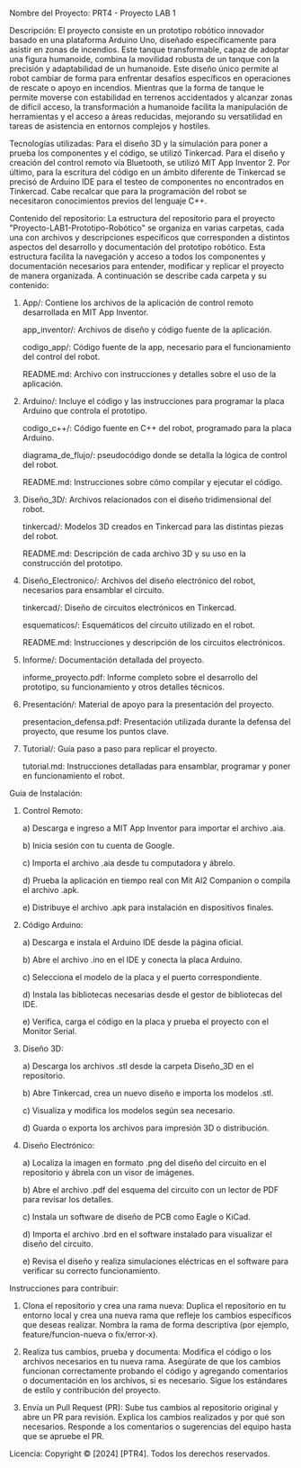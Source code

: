 Nombre del Proyecto: PRT4 - Proyecto LAB 1

Descripción: El proyecto consiste en un prototipo robótico innovador basado en una plataforma Arduino Uno, diseñado específicamente para asistir en zonas de incendios. Este tanque transformable, capaz de adoptar una figura humanoide, combina la movilidad robusta de un tanque con la precisión y adaptabilidad de un humanoide. Este diseño único permite al robot cambiar de forma para enfrentar desafíos específicos en operaciones de rescate o apoyo en incendios. Mientras que la forma de tanque le permite moverse con estabilidad en terrenos accidentados y alcanzar zonas de difícil acceso, la transformación a humanoide facilita la manipulación de herramientas y el acceso a áreas reducidas, mejorando su versatilidad en tareas de asistencia en entornos complejos y hostiles.

Tecnologías utilizadas: Para el diseño 3D y la simulación para poner a prueba los componentes y el código, se utilizó Tinkercad. Para el diseño y creación del control remoto vía Bluetooth, se utilizó MIT App Inventor 2. Por último, para la escritura del código en un ámbito diferente de Tinkercad se precisó de Arduino IDE para el testeo de componentes no encontrados en Tinkercad. Cabe recalcar que para la programación del robot se necesitaron conocimientos previos del lenguaje C++.

Contenido del repositorio: La estructura del repositorio para el proyecto "Proyecto-LAB1-Prototipo-Robótico" se organiza en varias carpetas, cada una con archivos y descripciones específicos que corresponden a distintos aspectos del desarrollo y documentación del prototipo robótico. Esta estructura facilita la navegación y acceso a todos los componentes y documentación necesarios para entender, modificar y replicar el proyecto de manera organizada. A continuación se describe cada carpeta y su contenido:
1) App/: Contiene los archivos de la aplicación de control remoto desarrollada en MIT App Inventor.

   app_inventor/: Archivos de diseño y código fuente de la aplicación.

   codigo_app/: Código fuente de la app, necesario para el funcionamiento del control del robot.

   README.md: Archivo con instrucciones y detalles sobre el uso de la aplicación.

2) Arduino/: Incluye el código y las instrucciones para programar la placa Arduino que controla el prototipo.
 
   codigo_c++/: Código fuente en C++ del robot, programado para la placa Arduino.
 
   diagrama_de_flujo/: pseudocódigo donde se detalla la lógica de control del robot.

   README.md: Instrucciones sobre cómo compilar y ejecutar el código.

3) Diseño_3D/: Archivos relacionados con el diseño tridimensional del robot.

   tinkercad/: Modelos 3D creados en Tinkercad para las distintas piezas del robot.

   README.md: Descripción de cada archivo 3D y su uso en la construcción del prototipo.

4) Diseño_Electronico/: Archivos del diseño electrónico del robot, necesarios para ensamblar el circuito.

   tinkercad/: Diseño de circuitos electrónicos en Tinkercad.

   esquematicos/: Esquemáticos del circuito utilizado en el robot.

   README.md: Instrucciones y descripción de los circuitos electrónicos.

5) Informe/: Documentación detallada del proyecto.

   informe_proyecto.pdf: Informe completo sobre el desarrollo del prototipo, su funcionamiento y otros detalles técnicos.

6) Presentación/: Material de apoyo para la presentación del proyecto.

   presentacion_defensa.pdf: Presentación utilizada durante la defensa del proyecto, que resume los puntos clave.

7) Tutorial/: Guía paso a paso para replicar el proyecto.

   tutorial.md: Instrucciones detalladas para ensamblar, programar y poner en funcionamiento el robot.

Guía de Instalación:
1) Control Remoto:
   
   a) Descarga e ingreso a MIT App Inventor para importar el archivo .aia.
   
   b) Inicia sesión con tu cuenta de Google.
   
   c) Importa el archivo .aia desde tu computadora y ábrelo.
   
   d) Prueba la aplicación en tiempo real con Mit AI2 Companion o compila el archivo .apk.
   
   e) Distribuye el archivo .apk para instalación en dispositivos finales.

2) Código Arduino:
   
   a) Descarga e instala el Arduino IDE desde la página oficial.
   
   b) Abre el archivo .ino en el IDE y conecta la placa Arduino.
   
   c) Selecciona el modelo de la placa y el puerto correspondiente.
   
   d) Instala las bibliotecas necesarias desde el gestor de bibliotecas del IDE.
   
   e) Verifica, carga el código en la placa y prueba el proyecto con el Monitor Serial.

3) Diseño 3D:
   
   a) Descarga los archivos .stl desde la carpeta Diseño_3D en el repositorio.
   
   b) Abre Tinkercad, crea un nuevo diseño e importa los modelos .stl.

   c) Visualiza y modifica los modelos según sea necesario.
   
   d) Guarda o exporta los archivos para impresión 3D o distribución.

4) Diseño Electrónico:

    a) Localiza la imagen en formato .png del diseño del circuito en el repositorio y ábrela con un visor de imágenes.
    
    b) Abre el archivo .pdf del esquema del circuito con un lector de PDF para revisar los detalles.
    
    c) Instala un software de diseño de PCB como Eagle o KiCad.
    
    d) Importa el archivo .brd en el software instalado para visualizar el diseño del circuito.
    
    e) Revisa el diseño y realiza simulaciones eléctricas en el software para verificar su correcto funcionamiento.

Instrucciones para contribuir:

1) Clona el repositorio y crea una rama nueva: Duplica el repositorio en tu entorno local y crea una nueva rama que refleje los cambios específicos que deseas realizar. Nombra la rama de forma descriptiva (por ejemplo, feature/funcion-nueva o fix/error-x).

2) Realiza tus cambios, prueba y documenta: Modifica el código o los archivos necesarios en tu nueva rama. Asegúrate de que los cambios funcionan correctamente probando el código y agregando comentarios o documentación en los archivos, si es necesario. Sigue los estándares de estilo y contribución del proyecto.

3) Envía un Pull Request (PR): Sube tus cambios al repositorio original y abre un PR para revisión. Explica los cambios realizados y por qué son necesarios. Responde a los comentarios o sugerencias del equipo hasta que se apruebe el PR.

Licencia: Copyright © [2024] [PTR4]. Todos los derechos reservados.
